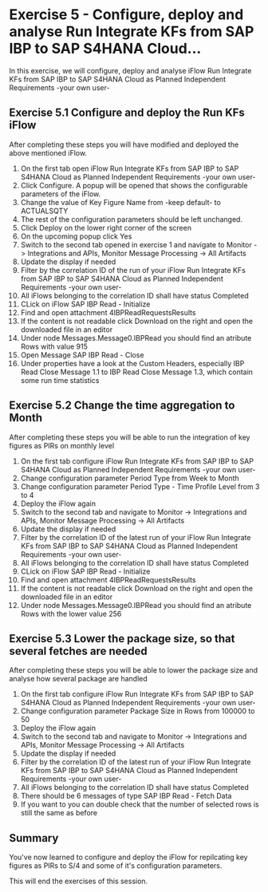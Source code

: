 # Exercise 5 - Configure, deploy and analyse Run Integrate KFs from SAP IBP to SAP S4HANA Cloud...

In this exercise, we will configure, deploy and analyse iFlow Run Integrate KFs from SAP IBP to SAP S4HANA Cloud as Planned Independent Requirements -your own user-

## Exercise 5.1 Configure and deploy the Run KFs iFlow

After completing these steps you will have modified and deployed the above mentioned iFlow.

1. On the first tab open iFlow Run Integrate KFs from SAP IBP to SAP S4HANA Cloud as Planned Independent Requirements -your own user-
2. Click Configure. A popup will be opened that shows the configurable parameters of the iFlow.
3. Change the value of Key Figure Name from -keep default- to ACTUALSQTY
4. The rest of the configuration parameters should be left unchanged.
5. Click Deploy on the lower right corner of the screen
6. On the upcoming popup click Yes
7. Switch to the second tab opened in exercise 1 and navigate to Monitor -> Integrations and APIs, Monitor Message Processing -> All Artifacts
8. Update the display if needed
9. Filter by the correlation ID of the run of your iFlow Run Integrate KFs from SAP IBP to SAP S4HANA Cloud as Planned Independent Requirements -your own user-
10. All iFlows belonging to the correlation ID shall have status Completed
11. CLick on iFlow SAP IBP Read - Initialize
12. Find and open attachment 4IBPReadRequestsResults
13. If the content is not readable click Download on the right and open the downloaded file in an editor
14. Under node Messages.Message0.IBPRead you should find an atribute Rows with value 915
15. Open Message SAP IBP Read - Close
16. Under properties have a look at the Custom Headers, especially IBP Read Close Message 1.1 to IBP Read Close Message 1.3, which contain some run time statistics

## Exercise 5.2 Change the time aggregation to Month

After completing these steps you will be able to run the integration of key figures as PIRs on monthly level

1. On the first tab configure iFlow Run Integrate KFs from SAP IBP to SAP S4HANA Cloud as Planned Independent Requirements -your own user-
2. Change configuration parameter Period Type from Week to Month
3. Change configuration parameter Period Type - Time Profile Level from 3 to 4
4. Deploy the iFlow again
5. Switch to the second tab and navigate to Monitor -> Integrations and APIs, Monitor Message Processing -> All Artifacts
6. Update the display if needed
7. Filter by the correlation ID of the latest run of your iFlow Run Integrate KFs from SAP IBP to SAP S4HANA Cloud as Planned Independent Requirements -your own user-
8. All iFlows belonging to the correlation ID shall have status Completed
9. CLick on iFlow SAP IBP Read - Initialize
10. Find and open attachment 4IBPReadRequestsResults
11. If the content is not readable click Download on the right and open the downloaded file in an editor
12. Under node Messages.Message0.IBPRead you should find an atribute Rows with the lower value 256

## Exercise 5.3 Lower the package size, so that several fetches are needed

After completing these steps you will be able to lower the package size and analyse how several package are handled

1. On the first tab configure iFlow Run Integrate KFs from SAP IBP to SAP S4HANA Cloud as Planned Independent Requirements -your own user-
2. Change configuration parameter Package Size in Rows from 100000 to 50
3. Deploy the iFlow again
4. Switch to the second tab and navigate to Monitor -> Integrations and APIs, Monitor Message Processing -> All Artifacts
5. Update the display if needed
6. Filter by the correlation ID of the latest run of your iFlow Run Integrate KFs from SAP IBP to SAP S4HANA Cloud as Planned Independent Requirements -your own user-
7. All iFlows belonging to the correlation ID shall have status Completed
8. There should be 6 messages of type SAP IBP Read - Fetch Data
9. If you want to you can double check that the number of selected rows is still the same as before

## Summary

You've now learned to configure and deploy the iFlow for repilcating key figures as PIRs to S/4 and some of it's configuration parameters.

This will end the exercises of this session.


